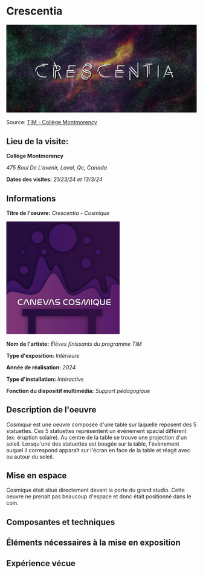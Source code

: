 # Crescentia

<img src="medias/crescentia.PNG" style="width:600px;">

Source: [TIM - Collège Montmorency](https://tim-montmorency.com/2024/)

## Lieu de la visite:  
**Collège Montmorency**

*475 Boul De L'avenir, Laval, Qc, Canada*

**Dates des visites:** *21/23/24 et 13/3/24*

## Informations

**Titre de l'oeuvre:** *Crescentia - Cosmique*

<img src="medias/cosmique.png" style="width:300px;">

**Nom de l'artiste:** *Élèves finissants du programme TIM*

**Type d'exposition:** *Intérieure*

**Année de réalisation:** *2024*

**Type d'installation:** *Intéractive*

**Fonction du dispositif multimédia:** *Support pédagogique*

## Description de l'oeuvre
*Cosmique* est une oeuvre composée d'une table sur laquelle reposent des 5 statuettes. Ces 5 statuettes représentent un évènement spacial différent (ex: éruption solaire). Au centre de la table se trouve une projection d'un soleil. Lorsqu'une des statuettes est bougée sur la table, l'évènement auquel il correspond apparaît sur l'écran en face de la table et réagit avec ou autour du soleil.

## Mise en espace
Cosmique était situé directement devant la porte du grand studio. Cette oeuvre ne prenait pas beaucoup d'espace et donc était positionné dans le coin.

## Composantes et techniques

## Éléments nécessaires à la mise en exposition

## Expérience vécue
